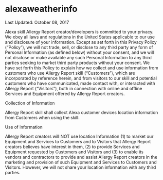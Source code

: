 # alexaweatherinfo

Last Updated: October 08, 2017

Alexa skill Allergy Report creator/developers is committed to your privacy. We obey all laws and regulations in the United States applicable to our use and disclosure of your information. Except as set forth in this Privacy Policy (“Policy”), we will not trade, sell, or disclose to any third party any form of Personal Information (as defined below) without your consent, and we will not disclose or make available any such Personal Information to any third parties seeking to market third party products without your consent. We have set forth this Policy to explain how we collect and use information from customers who use Allergy Report skill (“Customers”), which are incorporated by reference herein, and from visitors to our skill and potential customers who have communicated, made contact with, or interacted with Allergy Report (“Visitors”), both in connection with online and offline Services and Equipment offered by Allergy Report creators.

Collection of Information

Allergy Report skill shall collect Alexa customer devices location information from Customers when using the skill.

Use of Information

Allergy Report creators will NOT use location Information (1) to market our Equipment and Services to Customers and to Visitors that Allergy Report creators believes have interest in them, (2) to provide Services and Equipment requested by Customers and Visitors and (3) to enable its vendors and contractors to provide and assist Allergy Report creators in the marketing and provision of such Equipment and Services to Customers and Visitors. However, we will not share your location information with any third parties.
